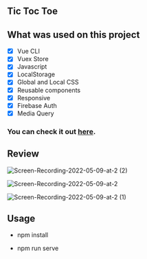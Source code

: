 ## Tic Toc Toe 

## What was used on this project 
- [x] Vue CLI 
- [x] Vuex Store
- [x] Javascript
- [x] LocalStorage 
- [x] Global and Local CSS
- [x] Reusable components
- [x] Responsive
- [x] Firebase Auth
- [x] Media Query

### You can check it out [here](https://tic-toc-toe-745fe.web.app/#/). 

## Review 

![Screen-Recording-2022-05-09-at-2 (2)](https://user-images.githubusercontent.com/60064602/167531040-755cbf45-077e-443a-b5d9-19a0f1706d5a.gif)


![Screen-Recording-2022-05-09-at-2](https://user-images.githubusercontent.com/60064602/167522680-32774e12-ef1e-4b1b-885c-685910902fea.gif)


![Screen-Recording-2022-05-09-at-2 (1)](https://user-images.githubusercontent.com/60064602/167522781-43112869-dd88-476b-bda2-99479f5d0736.gif)

## Usage 

- npm install 

- npm run serve

